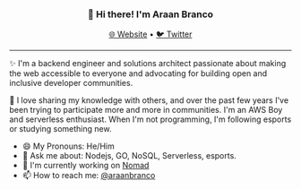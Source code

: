 <h3 align="center">👋 Hi there! I'm Araan Branco</h3>
<p align="center">
  <a href="https://www.araanbran.co">🌐 Website</a> •
  <a href="https://twitter.com/araanbranco">🐦 Twitter</a>
</p>

---
✨ I'm a backend engineer and solutions architect passionate about making the web accessible to everyone and advocating for building open and inclusive developer communities.

💬 I love sharing my knowledge with others, and over the past few years I've been trying to participate more and more in communities. I'm an AWS Boy and serverless enthusiast. When I'm not programming, I'm following esports or studying something new.

- 😄 My Pronouns: He/Him
- 💬 Ask me about: Nodejs, GO, NoSQL, Serverless, esports.
- 🔭 I'm currently working on [Nomad](https://www.nomadglobal.com/)
- 📫 How to reach me: [@araanbranco](https://twitter.com/araanbranco)

